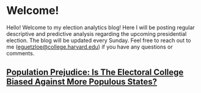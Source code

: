 # Welcome!

Hello! Welcome to my election analytics blog! Here I will be posting regular descriptive and predictive analysis regarding the upcoming presidential election. The blog will be updated every Sunday. Feel free to reach out to me (eguetzloe@college.harvard.edu) if you have any questions or comments.

## [Population Prejudice: Is The Electoral College Biased Against More Populous States?](posts/01-blog.md)
